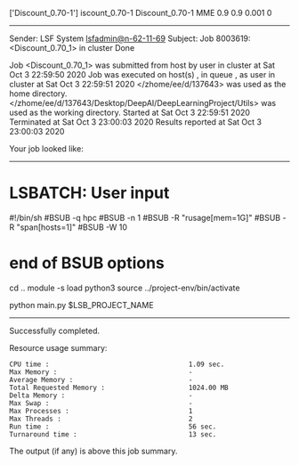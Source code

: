 ['Discount_0.70-1']
iscount_0.70-1
Discount_0.70-1 MME 0.9 0.9 0.001 0

------------------------------------------------------------
Sender: LSF System <lsfadmin@n-62-11-69>
Subject: Job 8003619: <Discount_0.70_1> in cluster <dcc> Done

Job <Discount_0.70_1> was submitted from host <n-62-30-5> by user <s183905> in cluster <dcc> at Sat Oct  3 22:59:50 2020
Job was executed on host(s) <n-62-11-69>, in queue <hpc>, as user <s183905> in cluster <dcc> at Sat Oct  3 22:59:51 2020
</zhome/ee/d/137643> was used as the home directory.
</zhome/ee/d/137643/Desktop/DeepAI/DeepLearningProject/Utils> was used as the working directory.
Started at Sat Oct  3 22:59:51 2020
Terminated at Sat Oct  3 23:00:03 2020
Results reported at Sat Oct  3 23:00:03 2020

Your job looked like:

------------------------------------------------------------
# LSBATCH: User input
#!/bin/sh
#BSUB -q hpc
#BSUB -n 1
#BSUB -R "rusage[mem=1G]"
#BSUB -R "span[hosts=1]"
#BSUB -W 10
# end of BSUB options
cd ..
module -s load python3
source ../project-env/bin/activate

python main.py $LSB_PROJECT_NAME


------------------------------------------------------------

Successfully completed.

Resource usage summary:

    CPU time :                                   1.09 sec.
    Max Memory :                                 -
    Average Memory :                             -
    Total Requested Memory :                     1024.00 MB
    Delta Memory :                               -
    Max Swap :                                   -
    Max Processes :                              1
    Max Threads :                                2
    Run time :                                   56 sec.
    Turnaround time :                            13 sec.

The output (if any) is above this job summary.

